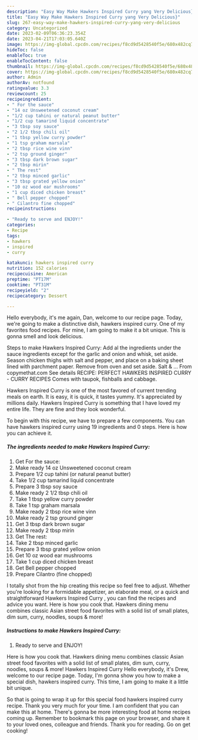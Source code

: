 ```yaml
---
description: "Easy Way Make Hawkers Inspired Curry yang Very Delicious}"
title: "Easy Way Make Hawkers Inspired Curry yang Very Delicious}"
slug: 267-easy-way-make-hawkers-inspired-curry-yang-very-delicious
category: Uncategorized
date: 2023-02-09T06:36:23.354Z
date: 2023-04-21T17:03:05.640Z
image: https://img-global.cpcdn.com/recipes/f8cd9d5428540f5e/680x482cq70/hawkers-inspired-curry-recipe-main-photo.jpg
hideToc: false
enableToc: true
enableTocContent: false
thumbnail: https://img-global.cpcdn.com/recipes/f8cd9d5428540f5e/680x482cq70/hawkers-inspired-curry-recipe-main-photo.jpg
cover: https://img-global.cpcdn.com/recipes/f8cd9d5428540f5e/680x482cq70/hawkers-inspired-curry-recipe-main-photo.jpg
author: Admin
authorAv: notfound
ratingvalue: 3.3
reviewcount: 25
recipeingredient:
- " For the sauce"
- "14 oz Unsweetened coconut cream"
- "1/2 cup tahini or natural peanut butter"
- "1/2 cup tamarind liquid concentrate"
- "3 tbsp soy sauce"
- "2 1/2 tbsp chili oil"
- "1 tbsp yellow curry powder"
- "1 tsp graham marsala"
- "2 tbsp rice wine vinn"
- "2 tsp ground ginger"
- "3 tbsp dark brown sugar"
- "2 tbsp mirin"
- " The rest"
- "2 tbsp minced garlic"
- "3 tbsp grated yellow onion"
- "10 oz wood ear mushrooms"
- "1 cup diced chicken breast"
- " Bell pepper chopped"
- " Cilantro fine chopped"
recipeinstructions:

- "Ready to serve and ENJOY!"
categories:
- Recipe
tags:
- hawkers
- inspired
- curry

katakunci: hawkers inspired curry 
nutrition: 152 calories
recipecuisine: American
preptime: "PT17M"
cooktime: "PT31M"
recipeyield: "2"
recipecategory: Dessert

---
```



Hello everybody, it's me again, Dan, welcome to our recipe page. Today, we're going to make a distinctive dish, hawkers inspired curry. One of my favorites food recipes. For mine, I am going to make it a bit unique. This is gonna smell and look delicious.

Steps to make Hawkers Inspired Curry: Add al the ingredients under the sauce ingredients except for the garlic and onion and whisk, set aside. Season chicken thighs with salt and pepper, and place on a baking sheet lined with parchment paper. Remove from oven and set aside. Salt &amp; … From copymethat.com See details RECIPE: PERFECT HAWKERS INSPIRED CURRY - CURRY RECIPES Comes with taupok, fishballs and cabbage.

Hawkers Inspired Curry is one of the most favored of current trending meals on earth. It is easy, it is quick, it tastes yummy. It's appreciated by millions daily. Hawkers Inspired Curry is something that I have loved my entire life. They are fine and they look wonderful.


To begin with this recipe, we have to prepare a few components. You can have hawkers inspired curry using 19 ingredients and 0 steps. Here is how you can achieve it.

<!--inarticleads1-->

##### The ingredients needed to make Hawkers Inspired Curry:

1. Get  For the sauce:
1. Make ready 14 oz Unsweetened coconut cream
1. Prepare 1/2 cup tahini (or natural peanut butter)
1. Take 1/2 cup tamarind liquid concentrate
1. Prepare 3 tbsp soy sauce
1. Make ready 2 1/2 tbsp chili oil
1. Take 1 tbsp yellow curry powder
1. Take 1 tsp graham marsala
1. Make ready 2 tbsp rice wine vinn
1. Make ready 2 tsp ground ginger
1. Get 3 tbsp dark brown sugar
1. Make ready 2 tbsp mirin
1. Get  The rest:
1. Take 2 tbsp minced garlic
1. Prepare 3 tbsp grated yellow onion
1. Get 10 oz wood ear mushrooms
1. Take 1 cup diced chicken breast
1. Get  Bell pepper chopped
1. Prepare  Cilantro (fine chopped)


I totally shot from the hip creating this recipe so feel free to adjust. Whether you&#39;re looking for a formidable appetizer, an elaborate meal, or a quick and straightforward Hawkers Inspired Curry , you can find the recipes and advice you want. Here is how you cook that. Hawkers dining menu combines classic Asian street food favorites with a solid list of small plates, dim sum, curry, noodles, soups &amp; more! 

<!--inarticleads2-->

##### Instructions to make Hawkers Inspired Curry:


1. Ready to serve and ENJOY!

Here is how you cook that. Hawkers dining menu combines classic Asian street food favorites with a solid list of small plates, dim sum, curry, noodles, soups &amp; more! Hawkers Inspired Curry Hello everybody, it&#39;s Drew, welcome to our recipe page. Today, I&#39;m gonna show you how to make a special dish, hawkers inspired curry. This time, I am going to make it a little bit unique. 

So that is going to wrap it up for this special food hawkers inspired curry recipe. Thank you very much for your time. I am confident that you can make this at home. There's gonna be more interesting food at home recipes coming up. Remember to bookmark this page on your browser, and share it to your loved ones, colleague and friends. Thank you for reading. Go on get cooking!
